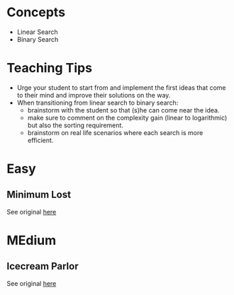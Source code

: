 # Concepts
- Linear Search
- Binary Search

# Teaching Tips
- Urge your student to start from and implement the first ideas that come to their mind and improve their solutions on the way.
- When transitioning from linear search to binary search:
    - brainstorm with the student so that (s)he can come near the idea.
    - make sure to comment on the complexity gain (linear to logarithmic) but also the sorting requirement.
    - brainstorm on real life scenarios where each search is more efficient.

# Easy
## Minimum Lost
See original [here](https://www.hackerrank.com/challenges/minimum-loss/problem)

# MEdium
## Icecream Parlor
See original [here](https://www.hackerrank.com/challenges/icecream-parlor/problem)

